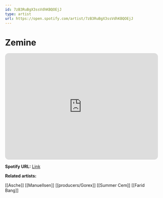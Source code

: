 ```yaml
---
id: 7zB3RuBgX3ssVdhKBQOEjJ
type: artist
url: https://open.spotify.com/artist/7zB3RuBgX3ssVdhKBQOEjJ
---
```

# Zemine

<iframe style="border-radius:12px" src="https://open.spotify.com/embed/artist/7zB3RuBgX3ssVdhKBQOEjJ" width="100%" height="352" frameBorder="0" allowfullscreen="" allow="autoplay; clipboard-write; encrypted-media; fullscreen; picture-in-picture" loading="lazy"></iframe>

**Spotify URL:** [Link](https://open.spotify.com/artist/7zB3RuBgX3ssVdhKBQOEjJ)

**Related artists:**

[[Asche]]
[[Manuellsen]]
[[producers/Gorex]]
[[Summer Cem]]
[[Farid Bang]]
